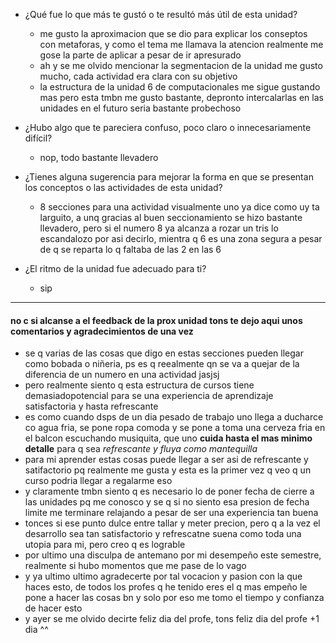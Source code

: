 + ¿Qué fue lo que más te gustó o te resultó más útil de esta unidad?
  + me gusto la aproximacion que se dio para explicar los conseptos  con metaforas, y como el tema me llamava la atencion realmente me gose la parte de aplicar a pesar de ir apresurado
  + ah y se me olvido mencionar la segmentacion de la unidad me gusto mucho, cada actividad era clara con su objetivo 
  + la estructura de la unidad 6 de computacionales me sigue gustando mas pero esta tmbn me gusto bastante, depronto intercalarlas en las unidades en el futuro seria bastante probechoso

+ ¿Hubo algo que te pareciera confuso, poco claro o innecesariamente difícil?
  + nop, todo bastante llevadero

+ ¿Tienes alguna sugerencia para mejorar la forma en que se presentan los conceptos o las actividades de esta unidad?
  + 8 secciones para una actividad visualmente uno ya dice como uy ta larguito, a unq gracias al buen seccionamiento  se hizo bastante llevadero, pero si el numero 8 ya alcanza a rozar un tris lo escandalozo por asi decirlo, mientra q 6 es una zona segura a pesar de q se reparta lo q faltaba de las 2 en las 6

+ ¿El ritmo de la unidad fue adecuado para ti?
  + sip
_________

#### no c si alcanse a el feedback de la prox unidad tons te dejo aqui unos comentarios y agradecimientos de una vez
 + se q varias de las cosas que digo en estas  secciones pueden llegar como bobada o niñeria, ps es q reealmente qn se va a quejar de la diferencia de un numero en una actividad jasjsj
 + pero realmente siento q esta estructura de cursos tiene demasiadopotencial para se  una experiencia de aprendizaje satisfactoria y hasta refrescante
 + es como cuando dsps de un dia pesado de trabajo uno llega a ducharce co agua fria, se pone ropa comoda y se pone a toma una cerveza fria en el balcon escuchando musiquita, que uno **cuida hasta el mas minimo detalle** para q sea *refrescante y fluya como mantequilla*
 + para mi aprender estas cosas puede llegar a ser asi de refrescante y satifactorio pq realmente me gusta y esta es la primer vez q veo q un curso podria llegar a regalarme eso
 + y claramente tmbn siento q es necesario lo de poner fecha de cierre a las unidades pq me conosco y se q si no siento esa presion de fecha limite me terminare relajando a pesar de ser una experiencia tan buena
 + tonces si ese punto dulce entre tallar  y meter precion, pero q a la vez el desarrollo sea tan satisfactorio y refrescatne suena como toda una utopia para mi, pero creo q es lograble
 + por ultimo una disculpa de antemano por mi desempeño este semestre, realmente si hubo momentos que me pase de lo vago
 + y ya ultimo ultimo agradecerte por tal vocacion y pasion con la que haces esto, de todos los profes q he tenido eres el q mas empeño le pone a hacer las cosas bn y solo por eso me tomo el tiempo y confianza de hacer esto
 + y ayer se me olvido decirte feliz dia del profe, tons feliz dia del profe +1 dia ^^
